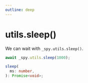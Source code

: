 ```yaml
---
outline: deep
---
```


# utils.sleep()

We can wait with `_spy.utils.sleep()`.

``` js
await _spy.utils.sleep(1000);
```

``` ts
sleep(
  ms: number,
): Promise<void>;
```
